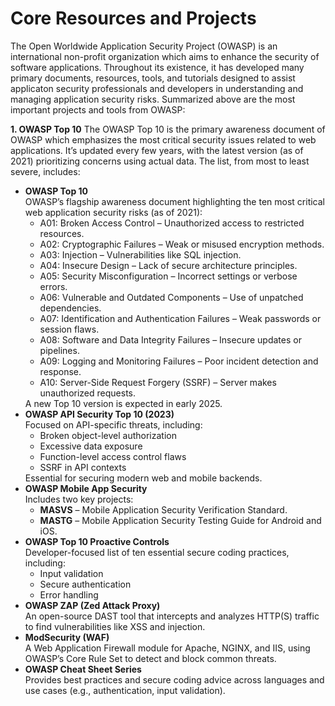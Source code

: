 
<h1>Core Resources and Projects</h1>

The Open Worldwide Application Security Project (OWASP) is an international non-profit organization which aims to enhance the security of software applications. Throughout its existence, it has developed many primary documents, resources, tools, and tutorials designed to assist applicaton security professionals and developers in understanding and managing application security risks. Summarized above are the most important projects and tools from OWASP:

<b>1. OWASP Top 10</b>
The OWASP Top 10 is the primary awareness document of OWASP which emphasizes the most critical security issues related to web applications. It’s updated every few years, with the latest version (as of 2021) prioritizing concerns using actual data. The list, from most to least severe, includes:

<ul>
  <li>
    <strong>OWASP Top 10</strong><br>
    OWASP’s flagship awareness document highlighting the ten most critical web application security risks (as of 2021):
    <ul>
      <li>A01: Broken Access Control – Unauthorized access to restricted resources.</li>
      <li>A02: Cryptographic Failures – Weak or misused encryption methods.</li>
      <li>A03: Injection – Vulnerabilities like SQL injection.</li>
      <li>A04: Insecure Design – Lack of secure architecture principles.</li>
      <li>A05: Security Misconfiguration – Incorrect settings or verbose errors.</li>
      <li>A06: Vulnerable and Outdated Components – Use of unpatched dependencies.</li>
      <li>A07: Identification and Authentication Failures – Weak passwords or session flaws.</li>
      <li>A08: Software and Data Integrity Failures – Insecure updates or pipelines.</li>
      <li>A09: Logging and Monitoring Failures – Poor incident detection and response.</li>
      <li>A10: Server-Side Request Forgery (SSRF) – Server makes unauthorized requests.</li>
    </ul>
    A new Top 10 version is expected in early 2025.
  </li>
  <li>
    <strong>OWASP API Security Top 10 (2023)</strong><br>
    Focused on API-specific threats, including:
    <ul>
      <li>Broken object-level authorization</li>
      <li>Excessive data exposure</li>
      <li>Function-level access control flaws</li>
      <li>SSRF in API contexts</li>
    </ul>
    Essential for securing modern web and mobile backends.
  </li>
  <li>
    <strong>OWASP Mobile App Security</strong><br>
    Includes two key projects:
    <ul>
      <li><strong>MASVS</strong> – Mobile Application Security Verification Standard.</li>
      <li><strong>MASTG</strong> – Mobile Application Security Testing Guide for Android and iOS.</li>
    </ul>
  </li>
  <li>
    <strong>OWASP Top 10 Proactive Controls</strong><br>
    Developer-focused list of ten essential secure coding practices, including:
    <ul>
      <li>Input validation</li>
      <li>Secure authentication</li>
      <li>Error handling</li>
    </ul>
  </li>
  <li>
    <strong>OWASP ZAP (Zed Attack Proxy)</strong><br>
    An open-source DAST tool that intercepts and analyzes HTTP(S) traffic to find vulnerabilities like XSS and injection.
  </li>
  <li>
    <strong>ModSecurity (WAF)</strong><br>
    A Web Application Firewall module for Apache, NGINX, and IIS, using OWASP’s Core Rule Set to detect and block common threats.
  </li>
  <li>
    <strong>OWASP Cheat Sheet Series</strong><br>
    Provides best practices and secure coding advice across languages and use cases (e.g., authentication, input validation).
  </li>
</ul>


